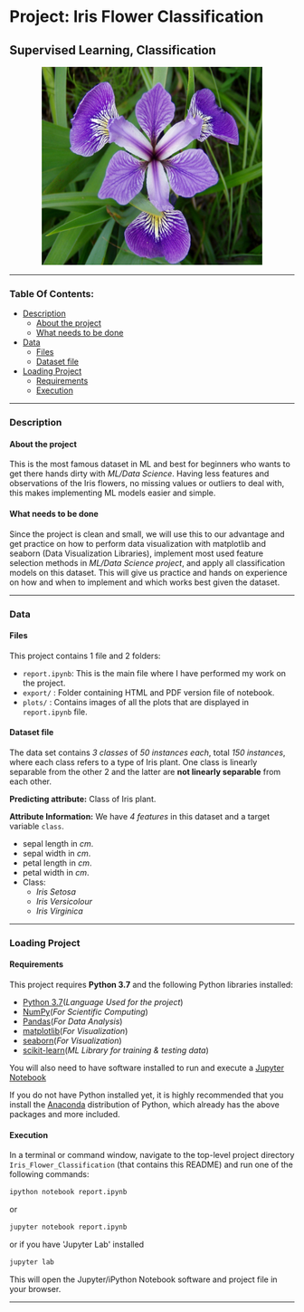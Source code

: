 # Project: Iris Flower Classification
## Supervised Learning, Classification

<p align = 'center'><img src = 'logo.jpg', height=350, width =390></p>

----

### Table Of Contents:
- [Description](#description)<br>
    - [About the project](#about-the-project)<br>
    - [What needs to be done](#what-needs-to-be-done)<br>
- [Data](#data)<br>
    - [Files](#files)<br>
    - [Dataset file](#dataset-file)<br>
- [Loading Project](#loading-project)<br>
    - [Requirements](#requirements)<br>
    - [Execution](#execution)<br>

----

### Description

#### About the project
This is the most famous dataset in ML and best for beginners who wants to get there hands dirty with _ML/Data Science_. Having less features and observations of the Iris flowers, no missing values or outliers to deal with, this makes implementing ML models easier and simple.

#### What needs to be done
Since the project is clean and small, we will use this to our advantage and get practice on how to perform data visualization with matplotlib and seaborn (Data Visualization Libraries), implement most used feature selection methods in _ML/Data Science project_, and apply all classification models on this dataset. This will give us practice and hands on experience on how and when to implement and which works best given the dataset.

----

### Data

#### Files

This project contains 1 file and 2 folders:

- `report.ipynb`: This is the main file where I have performed my work on the project.
- `export/` : Folder containing HTML and PDF version file of notebook.
- `plots/` : Contains images of all the plots that are displayed in `report.ipynb` file.


#### Dataset file

The data set contains _3 classes_ of _50 instances each_, total _150 instances_, where each class refers to a type of Iris plant. One class is linearly separable from the other 2 and the latter are **not linearly separable** from each other. 

**Predicting attribute:** Class of Iris plant. 

**Attribute Information:** We have _4 features_ in this dataset and a target variable `class`.

- sepal length in _cm_.
- sepal width in _cm_.
- petal length in _cm_.
- petal width in _cm_.
- Class:
    - _Iris Setosa_
    - _Iris Versicolour_
    - _Iris Virginica_
        
----

### Loading Project

#### Requirements

This project requires **Python 3.7** and the following Python libraries installed:

- [Python 3.7](https://www.python.org/downloads/)(_Language Used for the project_)
- [NumPy](http://www.numpy.org/)(_For Scientific Computing_)
- [Pandas](http://pandas.pydata.org)(_For Data Analysis_)
- [matplotlib](http://matplotlib.org/)(_For Visualization_)
- [seaborn](https://seaborn.pydata.org/installing.html)(_For Visualization_)
- [scikit-learn](http://scikit-learn.org/stable/)(_ML Library for training & testing data_)

You will also need to have software installed to run and execute a [Jupyter Notebook](http://jupyter.org/install)

If you do not have Python installed yet, it is highly recommended that you install the [Anaconda](https://www.anaconda.com/download/) distribution of Python, which already has the above packages and more included.

#### Execution

In a terminal or command window, navigate to the top-level project directory `Iris_Flower_Classification` (that contains this README) and run one of the following commands:

```bash
ipython notebook report.ipynb
```  
or
```bash
jupyter notebook report.ipynb
```
or if you have 'Jupyter Lab' installed
```bash
jupyter lab
```

This will open the Jupyter/iPython Notebook software and project file in your browser.

----